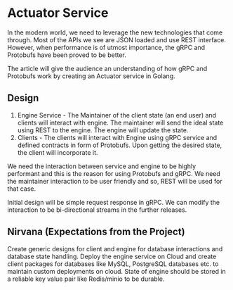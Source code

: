 # Actuator Service

In the modern world, we need to leverage the new technologies that come through. Most of the APIs we see are JSON loaded and use REST interface. However, when performance is of utmost importance, the gRPC and Protobufs have been proved to be better.

The article will give the audience an understanding of how gRPC and Protobufs work by creating an Actuator service in Golang. 

## Design

1. Engine Service - The Maintainer of the client state (an end user) and clients will interact with engine. The maintainer will send the ideal state using REST to the engine. The engine will update the state.
2. Clients - The clients will interact with Engine using gRPC service and defined contracts in form of Protobufs. Upon getting the desired state, the client will incorporate it.

We need the interaction between service and engine to be highly performant and this is the reason for using Protobufs and gRPC. We need the maintainer interaction to be user friendly and so, REST will be used for that case.

Initial design will be simple request response in gRPC. We can modify the interaction to be bi-directional streams in the further releases.

## Nirvana (Expectations from the Project)
Create generic designs for client and engine for database interactions and database state handling. Deploy the engine service on Cloud and create client packages for databases like MySQL, PostgreSQL databases etc. to maintain custom deployments on cloud. State of engine should be stored in a reliable key value pair like Redis/minio to be durable.